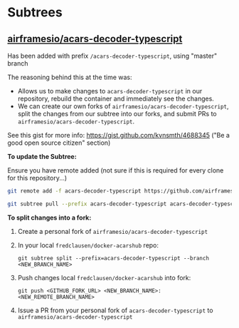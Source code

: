 # Subtrees

## [airframesio/acars-decoder-typescript](https://github.com/airframesio/acars-decoder-typescript)

Has been added with prefix `/acars-decoder-typescript`, using "master" branch

The reasoning behind this at the time was:

* Allows us to make changes to `acars-decoder-typescript` in our repository, rebuild the container and immediately see the changes.
* We can create our own forks of `airframesio/acars-decoder-typescript`, split the changes from our subtree into our forks, and submit PRs to `airframesio/acars-decoder-typescript`.

See this gist for more info: <https://gist.github.com/kvnsmth/4688345> ("Be a good open source citizen" section)

**To update the Subtree:**

Ensure you have remote added (not sure if this is required for every clone for this repository...)

```bash
git remote add -f acars-decoder-typescript https://github.com/airframesio/acars-decoder-typescript.git
```

```bash
git subtree pull --prefix acars-decoder-typescript acars-decoder-typescript master --squash 
```

**To split changes into a fork:**

1. Create a personal fork of `airframesio/acars-decoder-typescript`
1. In your local `fredclausen/docker-acarshub` repo:

    `git subtree split --prefix=acars-decoder-typescript --branch <NEW_BRANCH_NAME>`

1. Push changes local `fredclausen/docker-acarshub` into fork:

    `git push <GITHUB_FORK_URL> <NEW_BRANCH_NAME>:<NEW_REMOTE_BRANCH_NAME>`

1. Issue a PR from your personal fork of `acars-decoder-typescript` to `airframesio/acars-decoder-typescript`
